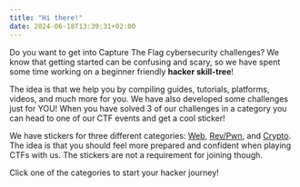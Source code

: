 ```yaml
---
title: "Hi there!"
date: 2024-06-18T13:39:31+02:00
---
```


Do you want to get into Capture The Flag cybersecurity challenges?
We know that getting started can be confusing and scary, so we have
spent some time working on a beginner friendly **hacker skill-tree**!

The idea is that we help you by compiling guides, tutorials, platforms,
videos, and much more for you. We have also developed some challenges just
for YOU! When you have solved 3 of our challenges in a category you can head
to one of our CTF events and get a cool sticker!

We have stickers for three different categories: 
[Web](newbie/web), 
[Rev/Pwn](newbie/rev-pwn), and 
[Crypto](newbie/crypto).
The idea is that you should feel more prepared and confident when playing
CTFs with us. The stickers are not a requirement for joining though.

Click one of the categories to start your hacker journey!
